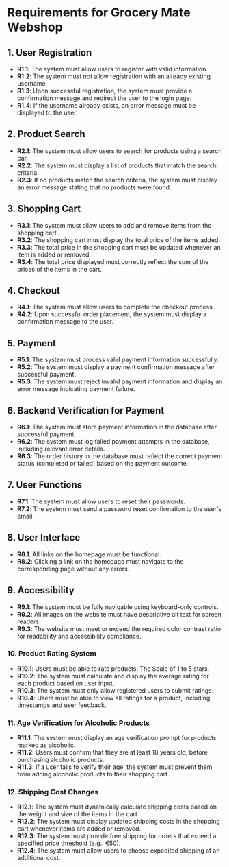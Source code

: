 # Requirements for Grocery Mate Webshop

## 1. User Registration

- **R1.1**: The system must allow users to register with valid information.
- **R1.2**: The system must not allow registration with an already existing username.
- **R1.3**: Upon successful registration, the system must provide a confirmation message and redirect the user to the login page.
- **R1.4**: If the username already exists, an error message must be displayed to the user.

## 2. Product Search

- **R2.1**: The system must allow users to search for products using a search bar.
- **R2.2**: The system must display a list of products that match the search criteria.
- **R2.3**: If no products match the search criteria, the system must display an error message stating that no products were found.

## 3. Shopping Cart

- **R3.1**: The system must allow users to add and remove items from the shopping cart.
- **R3.2**: The shopping cart must display the total price of the items added.
- **R3.3**: The total price in the shopping cart must be updated whenever an item is added or removed.
- **R3.4**: The total price displayed must correctly reflect the sum of the prices of the items in the cart.

## 4. Checkout

- **R4.1**: The system must allow users to complete the checkout process.
- **R4.2**: Upon successful order placement, the system must display a confirmation message to the user.

## 5. Payment

- **R5.1**: The system must process valid payment information successfully.
- **R5.2**: The system must display a payment confirmation message after successful payment.
- **R5.3**: The system must reject invalid payment information and display an error message indicating payment failure.

## 6. Backend Verification for Payment

- **R6.1**: The system must store payment information in the database after successful payment.
- **R6.2**: The system must log failed payment attempts in the database, including relevant error details.
- **R6.3**: The order history in the database must reflect the correct payment status (completed or failed) based on the payment outcome.

## 7. User Functions

- **R7.1**: The system must allow users to reset their passwords.
- **R7.2**: The system must send a password reset confirmation to the user's email.

## 8. User Interface

- **R8.1**: All links on the homepage must be functional.
- **R8.2**: Clicking a link on the homepage must navigate to the corresponding page without any errors.

## 9. Accessibility

- **R9.1**: The system must be fully navigable using keyboard-only controls.
- **R9.2**: All images on the website must have descriptive alt text for screen readers.
- **R9.3**: The website must meet or exceed the required color contrast ratio for readability and accessibility compliance.


### 10. Product Rating System
- **R10.1**: Users must be able to rate products: The Scale of 1 to 5 stars.
- **R10.2**: The system must calculate and display the average rating for each product based on user input.
- **R10.3**: The system must only allow registered users to submit ratings.
- **R10.4**: Users must be able to view all ratings for a product, including timestamps and user feedback.

### 11. Age Verification for Alcoholic Products
- **R11.1**: The system must display an age verification prompt for products marked as alcoholic.
- **R11.2**: Users must confirm that they are at least 18 years old, before purchasing alcoholic products.
- **R11.3**: If a user fails to verify their age, the system must prevent them from adding alcoholic products to their shopping cart.

### 12. Shipping Cost Changes 
- **R12.1**: The system must dynamically calculate shipping costs based on the weight and size of the items in the cart.
- **R12.2**: The system must display updated shipping costs in the shopping cart whenever items are added or removed.
- **R12.3**: The system must provide free shipping for orders that exceed a specified price threshold (e.g., €50).
- **R12.4**: The system must allow users to choose expedited shipping at an additional cost.





